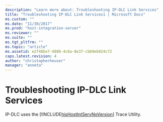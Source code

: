 ```yaml
---
description: "Learn more about: Troubleshooting IP-DLC Link Services"
title: "Troubleshooting IP-DLC Link Services1 | Microsoft Docs"
ms.custom: ""
ms.date: "11/30/2017"
ms.prod: "host-integration-server"
ms.reviewer: ""
ms.suite: ""
ms.tgt_pltfrm: ""
ms.topic: "article"
ms.assetid: e2f48be7-4888-4c6a-8e37-cb69eb824c72
caps.latest.revision: 4
author: "christopherhouser"
manager: "anneta"
---
```

# Troubleshooting IP-DLC Link Services
IP-DLC uses the [!INCLUDE[hisHostIntServNoVersion](../includes/hishostintservnoversion-md.md)] Trace Utility.
